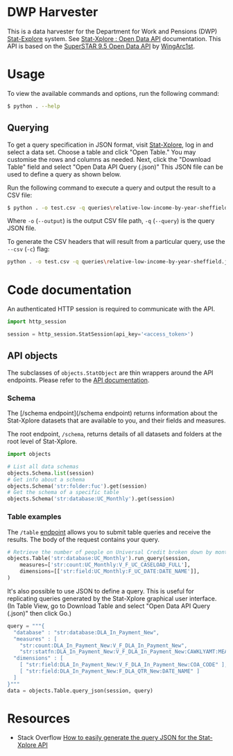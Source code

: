 # DWP Harvester

This is a data harvester for the Department for Work and Pensions (DWP) [Stat-Explore](https://stat-xplore.dwp.gov.uk/) system. See [Stat-Xplore : Open Data API](https://stat-xplore.dwp.gov.uk/webapi/online-help/Open-Data-API.html) documentation. This API is based on the [SuperSTAR 9.5 Open Data API](https://docs.wingarc.com.au/superstar95/9.5/open-data-api) by [WingArc1st](https://wingarc.com.au/).

# Usage

To view the available commands and options, run the following command:

```bash
$ python . --help
```

## Querying

To get a query specification in JSON format, visit [Stat-Xplore](https://stat-xplore.dwp.gov.uk), log in and select a data set. Choose a table and click "Open Table." You may customise the rows and columns as needed. Next, click the "Download Table" field and select "Open Data API Query (.json)" This JSON file can be used to define a query as shown below.

Run the following command to execute a query and output the result to a CSV file:

```bash
$ python . -o test.csv -q queries\relative-low-income-by-year-sheffield.json
```

Where `-o` (`--output`) is the output CSV file path, `-q` (`--query`) is the query JSON file.

To generate the CSV headers that will result from a particular query, use the `--csv` (`-c`) flag:

```bash
python . -o test.csv -q queries\relative-low-income-by-year-sheffield.json -c
```

# Code documentation

An authenticated HTTP session is required to communicate with the API.

```python
import http_session

session = http_session.StatSession(api_key='<access_token>')
```

## API objects

The subclasses of `objects.StatObject` are thin wrappers around the API endpoints. Please refer to the [API documentation](https://stat-xplore.dwp.gov.uk/webapi/online-help/Open-Data-API.html).

### Schema

The [/schema endpoint](/schema endpoint) returns information about the Stat-Xplore datasets that are available to you, and their fields and measures.

The root endpoint, `/schema`, returns details of all datasets and folders at the root level of Stat-Xplore.

```python
import objects

# List all data schemas
objects.Schema.list(session)
# Get info about a schema
objects.Schema('str:folder:fuc').get(session)
# Get the schema of a specific table
objects.Schema('str:database:UC_Monthly').get(session)
```

### Table examples

The `/table` [endpoint](https://stat-xplore.dwp.gov.uk/webapi/online-help/Open-Data-API-Table.html) allows you to submit table queries and receive the results. The body of the request contains your query.

```python
# Retrieve the number of people on Universal Credit broken down by month
objects.Table('str:database:UC_Monthly').run_query(session,
    measures=['str:count:UC_Monthly:V_F_UC_CASELOAD_FULL'],
    dimensions=[['str:field:UC_Monthly:F_UC_DATE:DATE_NAME']],
)
```

It's also possible to use JSON to define a query. This is useful for replicating queries generated by the Stat-Xplore graphical user interface. (In Table View, go to Download Table and select "Open Data API Query (.json)" then click Go.)

```python
query = """{
  "database" : "str:database:DLA_In_Payment_New",
  "measures" : [
    "str:count:DLA_In_Payment_New:V_F_DLA_In_Payment_New",  
    "str:statfn:DLA_In_Payment_New:V_F_DLA_In_Payment_New:CAWKLYAMT:MEAN" ],
  "dimensions" : [
    [ "str:field:DLA_In_Payment_New:V_F_DLA_In_Payment_New:COA_CODE" ],
    [ "str:field:DLA_In_Payment_New:F_DLA_QTR_New:DATE_NAME" ]
  ]
}"""
data = objects.Table.query_json(session, query)
```

# Resources

* Stack Overflow [How to easily generate the query JSON for the Stat-Xplore API](https://stackoverflow.com/a/65341265)